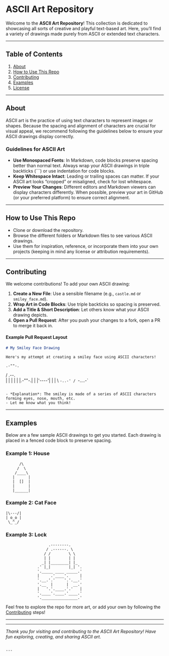 
# ASCII Art Repository

Welcome to the **ASCII Art Repository**! This collection is dedicated to showcasing all sorts of creative and playful text-based art. Here, you’ll find a variety of drawings made purely from ASCII or extended text characters.

---
## Table of Contents
1. [About](#about)
2. [How to Use This Repo](#how-to-use-this-repo)
3. [Contributing](#contributing)
4. [Examples](#examples)
5. [License](#license)

---

## About

ASCII art is the practice of using text characters to represent images or shapes. Because the spacing and alignment of characters are crucial for visual appeal, we recommend following the guidelines below to ensure your ASCII drawings display correctly.

### Guidelines for ASCII Art

- **Use Monospaced Fonts**: In Markdown, code blocks preserve spacing better than normal text. Always wrap your ASCII drawings in triple backticks (```) or use indentation for code blocks.
- **Keep Whitespace Intact**: Leading or trailing spaces can matter. If your ASCII art looks “cropped” or misaligned, check for lost whitespace.
- **Preview Your Changes**: Different editors and Markdown viewers can display characters differently. When possible, preview your art in GitHub (or your preferred platform) to ensure correct alignment.

---

## How to Use This Repo

- Clone or download the repository.
- Browse the different folders or Markdown files to see various ASCII drawings.
- Use them for inspiration, reference, or incorporate them into your own projects (keeping in mind any license or attribution requirements).

---

## Contributing

We welcome contributions! To add your own ASCII drawing:

1. **Create a New File**: Use a sensible filename (e.g., `castle.md` or `smiley_face.md`).
2. **Wrap Art in Code Blocks**: Use triple backticks so spacing is preserved.
3. **Add a Title & Short Description**: Let others know what your ASCII drawing depicts.
4. **Open a Pull Request**: After you push your changes to a fork, open a PR to merge it back in.

#### Example Pull Request Layout

```markdown
# My Smiley Face Drawing

Here's my attempt at creating a smiley face using ASCII characters!

```
    .-""-.
   / .--. \
  | |    | |
  | |.-""-.|
  | |'----'|
  | |
  \ `-..-' /
   `-....-`
```

- *Explanation*: The smiley is made of a series of ASCII characters forming eyes, nose, mouth, etc.
- Let me know what you think!

```

---

## Examples

Below are a few sample ASCII drawings to get you started. Each drawing is placed in a fenced code block to preserve spacing.

### Example 1: House

```  
      /\
     /  \
    /____\
   |      |
   |  []  |
   |      |
   |______|
```

### Example 2: Cat Face

```
|\---/|
| o_o |
 \_^_/
```

### Example 3: Lock

```
                   .--------.
                  / .------. \
                 / /        \ \
                 | |        | |
                _| |________| |_
              .' |_|        |_| '.
              '._____ ____ _____.' 
              |     .'____'.     |
              '.__.'.'    '.'.__.'
              '.__  |      |  __.'
              |   '.'.____.'.'   |
              '.____'.____.'____.'
              '.________________.'
```

Feel free to explore the repo for more art, or add your own by following the [Contributing](#contributing) steps!

---



---

*Thank you for visiting and contributing to the ASCII Art Repository! Have fun exploring, creating, and sharing ASCII art.* 
```

---
